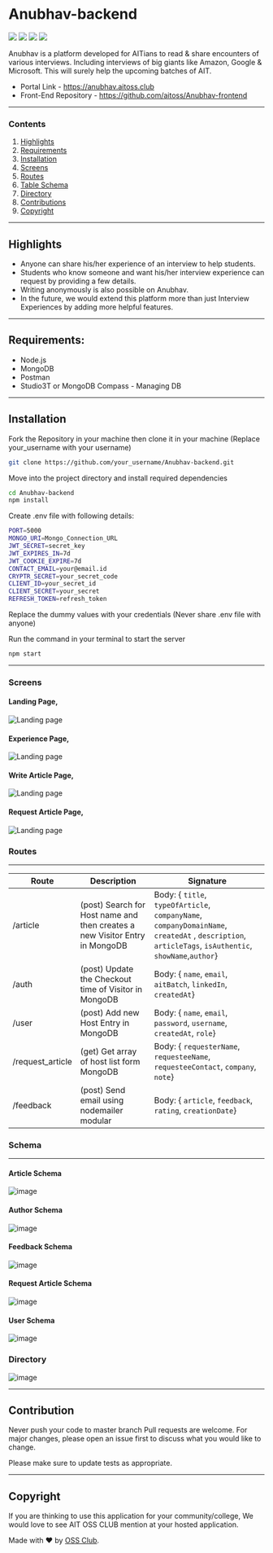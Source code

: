 # Anubhav-backend
<img src="https://img.shields.io/badge/code_style-standard-brightgreen.svg"> <img src="https://img.shields.io/badge/Node JS-v12.18.3-brightgreen.svg">
<img src="https://img.shields.io/badge/Express -v4.11.1-brightgreen.svg"> <img src="https://img.shields.io/badge/Mongoose-v5.11.18-brightgreen.svg">

Anubhav is a platform developed for AITians to read & share encounters of various interviews. Including interviews of big giants like Amazon, Google & Microsoft. This will surely help the upcoming batches of AIT.

* Portal Link - https://anubhav.aitoss.club 
* Front-End Repository - https://github.com/aitoss/Anubhav-frontend

---
### Contents
1. [Highlights](#highlights)
2. [Requirements](#requirements)
3. [Installation](#installation)
4. [Screens](#screens)
5. [Routes](#routes)
6. [Table Schema](#schema)
7. [Directory](#Directory)
8. [Contributions](#contributions)
9. [Copyright](#copyright)

---

## Highlights
* Anyone can share his/her experience of an interview to help students.
* Students who know someone and want his/her interview experience can request by providing a few details.
* Writing anonymously is also possible on Anubhav.
* In the future, we would extend this platform more than just Interview Experiences by adding more helpful features.
---
## Requirements:

* Node.js
* MongoDB
* Postman
* Studio3T or MongoDB Compass - Managing DB
---
## Installation

Fork the Repository in your machine then clone it in your machine (Replace your_username with your username)

```bash
git clone https://github.com/your_username/Anubhav-backend.git
```
Move into the project directory and install required dependencies

```bash
cd Anubhav-backend
npm install
```
Create .env file with following details:

```bash
PORT=5000
MONGO_URI=Mongo_Connection_URL
JWT_SECRET=secret_key
JWT_EXPIRES_IN=7d
JWT_COOKIE_EXPIRE=7d
CONTACT_EMAIL=your@email.id
CRYPTR_SECRET=your_secret_code
CLIENT_ID=your_secret_id
CLIENT_SECRET=your_secret
REFRESH_TOKEN=refresh_token
```
Replace the dummy values with your credentials (Never share .env file with anyone)

Run the command in your terminal to start the server

```bash
npm start
```
---

### Screens

#### Landing Page,
![Landing page](https://github.com/aitoss/Anubhav-backend/blob/main/gallery/Screenshot%20(184).png?raw=true)

#### Experience Page,
![Landing page](https://github.com/aitoss/Anubhav-backend/blob/main/gallery/Screenshot%20(185).png?raw=true)

#### Write Article Page,
![Landing page](https://github.com/aitoss/Anubhav-backend/blob/main/gallery/Screenshot%20(186).png?raw=true)

#### Request Article Page,
![Landing page](https://github.com/aitoss/Anubhav-backend/blob/main/gallery/Screenshot%20(187).png?raw=true)

### Routes
---

| Route  | Description | Signature |
| ------------- | ------------- | ------------- |
| /article |(post) Search for Host name and then creates a new Visitor Entry in MongoDB | Body: { `title`, `typeOfArticle`, `companyName`, `companyDomainName`, `createdAt` , `description`, `articleTags`, `isAuthentic`, `showName`,`author`} |
| /auth |(post) Update the Checkout time of Visitor in MongoDB  | Body: { `name`, `email`, `aitBatch`, `linkedIn`, `createdAt`} |
| /user |(post) Add new Host Entry in MongoDB  | Body: { `name`, `email`, `password`, `username`, `createdAt`, `role`} |
| /request_article |(get) Get array of host list form MongoDB  | Body: { `requesterName`, `requesteeName`, `requesteeContact`, `company`, `note`}|
| /feedback |(post) Send email using nodemailer modular  | Body: { `article`, `feedback`, `rating`, `creationDate`} |

### Schema
---
#### Article Schema
![image](https://github.com/aitoss/Anubhav-backend/blob/main/gallery/Screenshot%20(190).png?raw=true)

#### Author Schema
![image](https://github.com/aitoss/Anubhav-backend/blob/main/gallery/Screenshot%20(191).png?raw=true)

#### Feedback Schema
![image](https://github.com/aitoss/Anubhav-backend/blob/main/gallery/Screenshot%20(192).png?raw=true)

#### Request Article Schema
![image](https://github.com/aitoss/Anubhav-backend/blob/main/gallery/Screenshot%20(193).png?raw=true)

#### User Schema
![image](https://github.com/aitoss/Anubhav-backend/blob/main/gallery/Screenshot%20(194).png?raw=true)

### Directory 
![image](https://github.com/aitoss/Anubhav-backend/blob/main/gallery/Screenshot%20(188).png?raw=true)

---
## Contribution 
Never push your code to master branch
Pull requests are welcome. For major changes, please open an issue first to discuss what you would like to change.

Please make sure to update tests as appropriate.

---

## Copyright 
If you are thinking to use this application for your community/college, We would love to see AIT OSS CLUB mention at your hosted application.

Made with ❤ by [OSS Club](https://aitoss.club).
